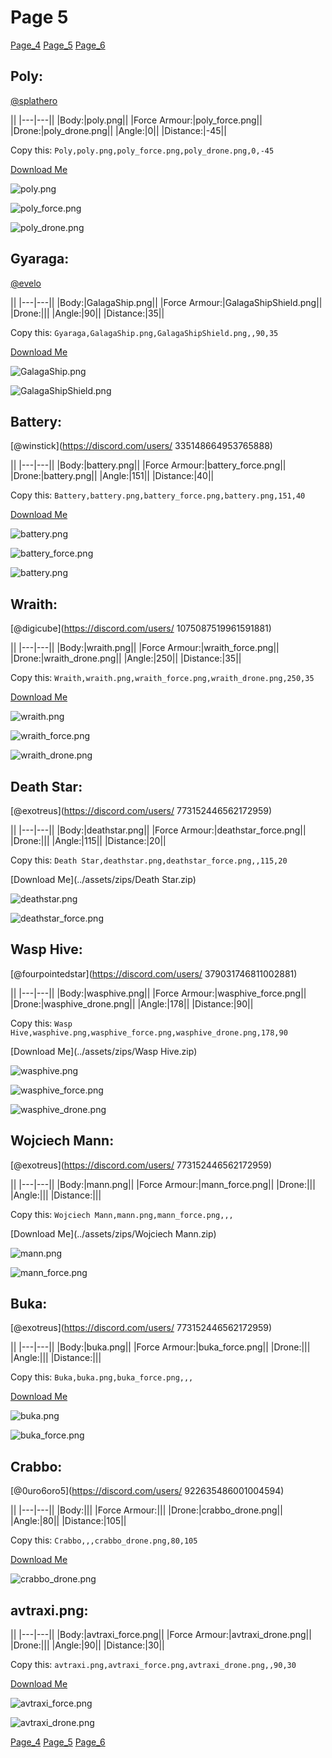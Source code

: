 # Page 5

[Page_4](./Page_4.md)
[Page_5](./Page_5.md)
[Page_6](./Page_6.md)

## **Poly**:
[@splathero](https://discord.com/users/1088727297755971645)


||
|---|---||
|Body:|poly.png||
|Force Armour:|poly_force.png||
|Drone:|poly_drone.png||
|Angle:|0||
|Distance:|-45||

Copy this: `Poly,poly.png,poly_force.png,poly_drone.png,0,-45`

[Download Me](../assets/zips/Poly.zip)


![poly.png](./../custom_skins/poly.png)

![poly_force.png](./../custom_skins/poly_force.png)


![poly_drone.png](./../custom_skins/poly_drone.png)



## **Gyaraga**:
[@evelo](https://discord.com/users/110564152539377664)


||
|---|---||
|Body:|GalagaShip.png||
|Force Armour:|GalagaShipShield.png||
|Drone:|||
|Angle:|90||
|Distance:|35||

Copy this: `Gyaraga,GalagaShip.png,GalagaShipShield.png,,90,35`

[Download Me](../assets/zips/Gyaraga.zip)


![GalagaShip.png](./../custom_skins/GalagaShip.png)

![GalagaShipShield.png](./../custom_skins/GalagaShipShield.png)




## **Battery**:
[@winstick](https://discord.com/users/ 335148664953765888)


||
|---|---||
|Body:|battery.png||
|Force Armour:|battery_force.png||
|Drone:|battery.png||
|Angle:|151||
|Distance:|40||

Copy this: `Battery,battery.png,battery_force.png,battery.png,151,40`

[Download Me](../assets/zips/Battery.zip)


![battery.png](./../custom_skins/battery.png)

![battery_force.png](./../custom_skins/battery_force.png)


![battery.png](./../custom_skins/battery.png)



## **Wraith**:
[@digicube](https://discord.com/users/ 1075087519961591881)


||
|---|---||
|Body:|wraith.png||
|Force Armour:|wraith_force.png||
|Drone:|wraith_drone.png||
|Angle:|250||
|Distance:|35||

Copy this: `Wraith,wraith.png,wraith_force.png,wraith_drone.png,250,35`

[Download Me](../assets/zips/Wraith.zip)


![wraith.png](./../custom_skins/wraith.png)

![wraith_force.png](./../custom_skins/wraith_force.png)


![wraith_drone.png](./../custom_skins/wraith_drone.png)



## **Death Star**:
[@exotreus](https://discord.com/users/ 773152446562172959)


||
|---|---||
|Body:|deathstar.png||
|Force Armour:|deathstar_force.png||
|Drone:|||
|Angle:|115||
|Distance:|20||

Copy this: `Death Star,deathstar.png,deathstar_force.png,,115,20`

[Download Me](../assets/zips/Death Star.zip)


![deathstar.png](./../custom_skins/deathstar.png)

![deathstar_force.png](./../custom_skins/deathstar_force.png)




## **Wasp Hive**:
[@fourpointedstar](https://discord.com/users/ 379031746811002881)


||
|---|---||
|Body:|wasphive.png||
|Force Armour:|wasphive_force.png||
|Drone:|wasphive_drone.png||
|Angle:|178||
|Distance:|90||

Copy this: `Wasp Hive,wasphive.png,wasphive_force.png,wasphive_drone.png,178,90`

[Download Me](../assets/zips/Wasp Hive.zip)


![wasphive.png](./../custom_skins/wasphive.png)

![wasphive_force.png](./../custom_skins/wasphive_force.png)


![wasphive_drone.png](./../custom_skins/wasphive_drone.png)



## **Wojciech Mann**:
[@exotreus](https://discord.com/users/ 773152446562172959)


||
|---|---||
|Body:|mann.png||
|Force Armour:|mann_force.png||
|Drone:|||
|Angle:|||
|Distance:|||

Copy this: `Wojciech Mann,mann.png,mann_force.png,,,`

[Download Me](../assets/zips/Wojciech Mann.zip)


![mann.png](./../custom_skins/mann.png)

![mann_force.png](./../custom_skins/mann_force.png)




## **Buka**:
[@exotreus](https://discord.com/users/ 773152446562172959)


||
|---|---||
|Body:|buka.png||
|Force Armour:|buka_force.png||
|Drone:|||
|Angle:|||
|Distance:|||

Copy this: `Buka,buka.png,buka_force.png,,,`

[Download Me](../assets/zips/Buka.zip)


![buka.png](./../custom_skins/buka.png)

![buka_force.png](./../custom_skins/buka_force.png)




## **Crabbo**:
[@0uro6oro5](https://discord.com/users/ 922635486001004594)


||
|---|---||
|Body:|||
|Force Armour:|||
|Drone:|crabbo_drone.png||
|Angle:|80||
|Distance:|105||

Copy this: `Crabbo,,,crabbo_drone.png,80,105`

[Download Me](../assets/zips/Crabbo.zip)



![crabbo_drone.png](./../custom_skins/crabbo_drone.png)



## **avtraxi.png**:



||
|---|---||
|Body:|avtraxi_force.png||
|Force Armour:|avtraxi_drone.png||
|Drone:|||
|Angle:|90||
|Distance:|30||

Copy this: `avtraxi.png,avtraxi_force.png,avtraxi_drone.png,,90,30`

[Download Me](../assets/zips/avtraxi.png.zip)


![avtraxi_force.png](./../custom_skins/avtraxi_force.png)

![avtraxi_drone.png](./../custom_skins/avtraxi_drone.png)



[Page_4](./Page_4.md)
[Page_5](./Page_5.md)
[Page_6](./Page_6.md)